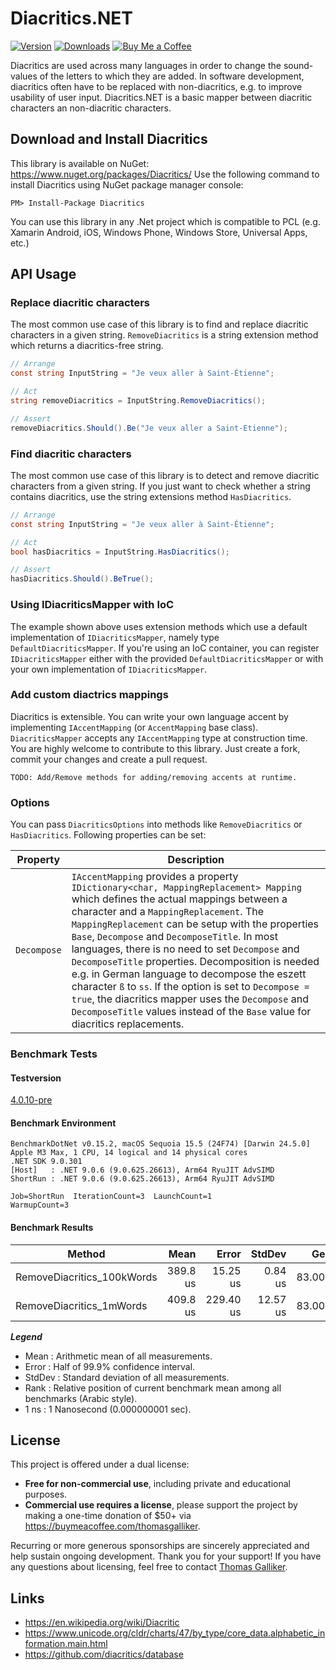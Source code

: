 # Diacritics.NET

[![Version](https://img.shields.io/nuget/v/Diacritics.svg)](https://www.nuget.org/packages/Diacritics) [![Downloads](https://img.shields.io/nuget/dt/Diacritics.svg)](https://www.nuget.org/packages/Diacritics) [![Buy Me a Coffee](https://img.shields.io/badge/support-buy%20me%20a%20coffee-FFDD00)](https://buymeacoffee.com/thomasgalliker)

Diacritics are used across many languages in order to change the sound-values of the letters to which they are added.
In software development, diacritics often have to be replaced with non-diacritics, e.g. to improve usability of user
input.
Diacritics.NET is a basic mapper between diacritic characters an non-diacritic characters.

## Download and Install Diacritics

This library is available on NuGet: https://www.nuget.org/packages/Diacritics/
Use the following command to install Diacritics using NuGet package manager console:

    PM> Install-Package Diacritics

You can use this library in any .Net project which is compatible to PCL (e.g. Xamarin Android, iOS, Windows Phone,
Windows Store, Universal Apps, etc.)

## API Usage

### Replace diacritic characters

The most common use case of this library is to find and replace diacritic characters in a given string.
`RemoveDiacritics` is a string extension method which returns a diacritics-free string.

```csharp
// Arrange
const string InputString = "Je veux aller à Saint-Étienne";

// Act
string removeDiacritics = InputString.RemoveDiacritics();

// Assert
removeDiacritics.Should().Be("Je veux aller a Saint-Etienne");
```

### Find diacritic characters

The most common use case of this library is to detect and remove diacritic characters from a given string.
If you just want to check whether a string contains diacritics, use the string extensions method `HasDiacritics`.

```csharp
// Arrange
const string InputString = "Je veux aller à Saint-Étienne";

// Act
bool hasDiacritics = InputString.HasDiacritics();

// Assert
hasDiacritics.Should().BeTrue();
```

### Using IDiacriticsMapper with IoC

The example shown above uses extension methods which use a default implementation of `IDiacriticsMapper`, namely type
`DefaultDiacriticsMapper`. If you're using an IoC container, you can register `IDiacriticsMapper` either with the
provided `DefaultDiacriticsMapper` or with your own implementation of `IDiacriticsMapper`.

### Add custom diactrics mappings

Diacritics is extensible. You can write your own language accent by implementing `IAccentMapping` (or `AccentMapping`
base class). `DiacriticsMapper` accepts any `IAccentMapping` type at construction time.
You are highly welcome to contribute to this library. Just create a fork, commit your changes and create a pull request.

```
TODO: Add/Remove methods for adding/removing accents at runtime.
```

### Options

You can pass `DiacriticsOptions` into methods like `RemoveDiacritics` or `HasDiacritics`. Following properties can be
set:

| Property    | Description                                                                                                                                                                                                                                                                                                                                                                                                                                                                                                                                                                                                                                   |
|-------------|-----------------------------------------------------------------------------------------------------------------------------------------------------------------------------------------------------------------------------------------------------------------------------------------------------------------------------------------------------------------------------------------------------------------------------------------------------------------------------------------------------------------------------------------------------------------------------------------------------------------------------------------------|
| `Decompose` | `IAccentMapping` provides a property `IDictionary<char, MappingReplacement> Mapping` which defines the actual mappings between a character and a `MappingReplacement`. The `MappingReplacement` can be setup with the properties `Base`, `Decompose` and `DecomposeTitle`. In most languages, there is no need to set `Decompose` and `DecomposeTitle` properties. Decomposition is needed e.g. in German language to decompose the eszett character `ß` to `ss`. If the option is set to `Decompose = true`, the diacritics mapper uses the `Decompose` and `DecomposeTitle` values instead of the `Base` value for diacritics replacements. |

### Benchmark Tests

#### Testversion

[4.0.10-pre](https://www.nuget.org/packages/Diacritics/4.0.10-pre)

#### Benchmark Environment

```
BenchmarkDotNet v0.15.2, macOS Sequoia 15.5 (24F74) [Darwin 24.5.0]
Apple M3 Max, 1 CPU, 14 logical and 14 physical cores
.NET SDK 9.0.301
[Host]   : .NET 9.0.6 (9.0.625.26613), Arm64 RyuJIT AdvSIMD
ShortRun : .NET 9.0.6 (9.0.625.26613), Arm64 RyuJIT AdvSIMD

Job=ShortRun  IterationCount=3  LaunchCount=1  
WarmupCount=3
```

#### Benchmark Results

| Method                     |     Mean |     Error |   StdDev |    Gen0 |    Gen1 |    Gen2 | Allocated |
|----------------------------|---------:|----------:|---------:|--------:|--------:|--------:|----------:|
| RemoveDiacritics_100kWords | 389.8 us |  15.25 us |  0.84 us | 83.0078 | 83.0078 | 83.0078 | 265.13 KB |
| RemoveDiacritics_1mWords   | 409.8 us | 229.40 us | 12.57 us | 83.0078 | 83.0078 | 83.0078 | 264.46 KB |

**_Legend_**

- Mean   : Arithmetic mean of all measurements.
- Error  : Half of 99.9% confidence interval.
- StdDev : Standard deviation of all measurements.
- Rank   : Relative position of current benchmark mean among all benchmarks (Arabic style).
- 1 ns   : 1 Nanosecond (0.000000001 sec).

## License

This project is offered under a dual license:

- **Free for non-commercial use**, including private and educational purposes.
- **Commercial use requires a license**, please support the project by making a one-time donation of $50+
  via https://buymeacoffee.com/thomasgalliker.

Recurring or more generous sponsorships are sincerely appreciated and help sustain ongoing development. Thank you for
your support!
If you have any questions about licensing, feel free to
contact [Thomas Galliker](https://ch.linkedin.com/in/thomasgalliker).

## Links

- https://en.wikipedia.org/wiki/Diacritic
- https://www.unicode.org/cldr/charts/47/by_type/core_data.alphabetic_information.main.html
- https://github.com/diacritics/database